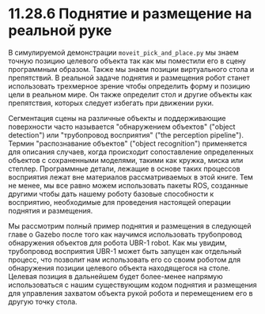 # 11.28.6  Поднятие и размещение на реальной руке

В симулируемой демонстрации `moveit_pick_and_place.py` мы знаем точную позицию целевого объекта так как мы поместили его в сцену программным образом. Также мы знаем позиции виртуального стола и препятствий. В реальной задаче поднятия и размещения робот станет использовать трехмерное зрение чтобы определить форму и позицию цели в реальном мире. Он также определит стол и другие объекты как препятствия, которых следует избегать при движении руки.

Сегментация сцены на различные объекты и поддерживающие поверхности часто называется "обнаружением объектов" \("object detection"\) или "трубопровод восприятия" \("the perception pipeline"\).  Термин "распознавание объектов" \("object recognition"\) применяется для описания случаев, когда происходит сопоставление определенных объектов с сохраненными моделями, такими как кружка, миска или степлер. Программные детали, лежащие в основе таких процессов восприятия лежат вне материалов рассматриваемых в этой книге. Тем не менее, мы все равно можем использовать пакеты ROS, созданные другими чтобы дать нашему роботу базовые способности к восприятию, необходимые для проведения настоящей операции поднятия и размещения.

Мы рассмотрим полный пример поднятия и размещения в следующей главе о Gazebo после того как научимся использовать трубопровод обнаружения объектов для робота UBR-1 robot.  Как мы увидим, трубопровод восприятия UBR-1 может быть запущен как отдельный процесс, что позволит нам использовать его со своим роботом для обнаружения позиции целевого объекта находящегося на столе. Целевая позиция в дальнейшем будет более-менее напрямую использоваться с нашим существующим кодом поднятия и размещения для управления захватом объекта рукой робота и перемещением его в другую точку стола. 



